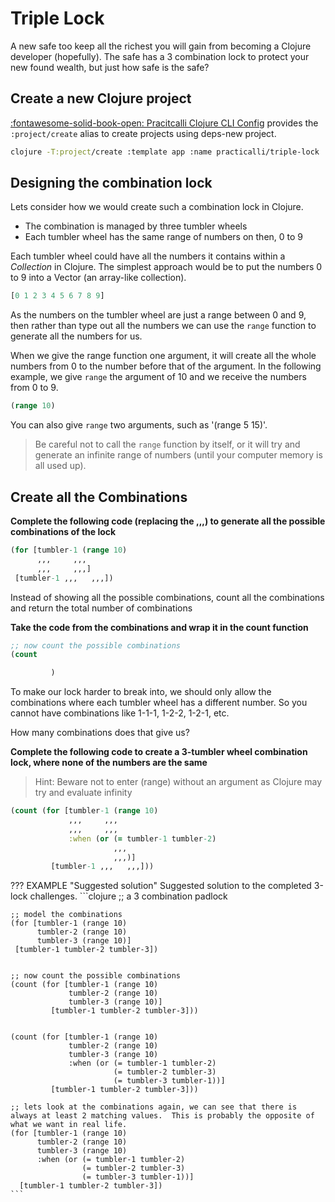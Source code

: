 # Triple Lock

A new safe too keep all the richest you will gain from becoming a Clojure developer (hopefully).  The safe has a 3 combination lock to protect your new found wealth, but just how safe is the safe?

## Create a new Clojure project

[:fontawesome-solid-book-open: Pracitcalli Clojure CLI Config](/clojure/clojure-cli/practicalli-config/) provides the `:project/create` alias to create projects using deps-new project.

```bash
clojure -T:project/create :template app :name practicalli/triple-lock
```

## Designing the combination lock

Lets consider how we would create such a combination lock in Clojure.

- The combination is managed by three tumbler wheels
- Each tumbler wheel has the same range of numbers on then, 0 to 9

Each tumbler wheel could have all the numbers it contains within a _Collection_ in Clojure.  The simplest approach would be to put the numbers 0 to 9 into a Vector (an array-like collection).

```clojure
[0 1 2 3 4 5 6 7 8 9]
```

As the numbers on the tumbler wheel are just a range between 0 and 9, then rather than type out all the numbers we can use the `range` function to generate all the numbers for us.

When we give the range function one argument, it will create all the whole numbers from 0 to the number before that of the argument.  In the following example, we give `range` the argument of 10 and we receive the numbers from 0 to 9.

```clojure
(range 10)
```

You can also give `range` two arguments, such as '(range 5 15)'.

> Be careful not to call the `range` function by itself, or it will try and generate an infinite range of numbers (until your computer memory is all used up).

## Create all the Combinations

**Complete the following code (replacing the ,,,) to generate all the possible combinations of the lock**

```clojure
(for [tumbler-1 (range 10)
      ,,,     ,,,
      ,,,     ,,,]
 [tumbler-1 ,,,   ,,,])
```

Instead of showing all the possible combinations, count all the combinations and return the total number of combinations

**Take the code from the combinations and wrap it in the count function**

```clojure
;; now count the possible combinations
(count

         )
```

To make our lock harder to break into, we should only allow the combinations where each tumbler wheel has a different number.  So you cannot have combinations like 1-1-1, 1-2-2, 1-2-1, etc.

How many combinations does that give us?

**Complete the following code to create a 3-tumbler wheel combination lock, where none of the numbers are the same**

> Hint: Beware not to enter (range) without an argument as Clojure may try and evaluate infinity

```clojure
(count (for [tumbler-1 (range 10)
             ,,,     ,,,
             ,,,     ,,,
             :when (or (= tumbler-1 tumbler-2)
                       ,,,
                       ,,,)]
         [tumbler-1 ,,,   ,,,]))
```

??? EXAMPLE "Suggested solution"
    Suggested solution to the completed 3-lock challenges.
    ```clojure
    ;; a 3 combination padlock

    ;; model the combinations
    (for [tumbler-1 (range 10)
          tumbler-2 (range 10)
          tumbler-3 (range 10)]
     [tumbler-1 tumbler-2 tumbler-3])


    ;; now count the possible combinations
    (count (for [tumbler-1 (range 10)
                 tumbler-2 (range 10)
                 tumbler-3 (range 10)]
             [tumbler-1 tumbler-2 tumbler-3]))


    (count (for [tumbler-1 (range 10)
                 tumbler-2 (range 10)
                 tumbler-3 (range 10)
                 :when (or (= tumbler-1 tumbler-2)
                           (= tumbler-2 tumbler-3)
                           (= tumbler-3 tumbler-1))]
             [tumbler-1 tumbler-2 tumbler-3]))

    ;; lets look at the combinations again, we can see that there is always at least 2 matching values.  This is probably the opposite of what we want in real life.
    (for [tumbler-1 (range 10)
          tumbler-2 (range 10)
          tumbler-3 (range 10)
          :when (or (= tumbler-1 tumbler-2)
                    (= tumbler-2 tumbler-3)
                    (= tumbler-3 tumbler-1))]
      [tumbler-1 tumbler-2 tumbler-3])
    ```
